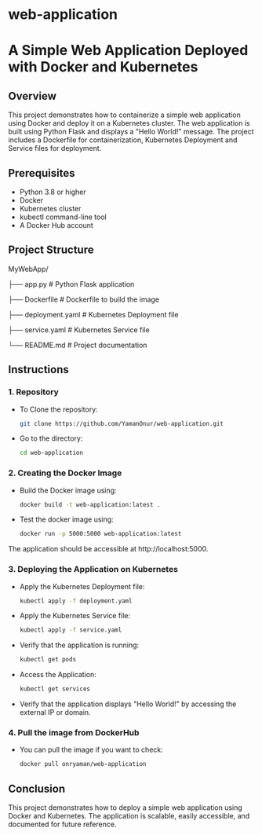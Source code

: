 # web-application 
# A Simple Web Application Deployed with Docker and Kubernetes

## Overview
This project demonstrates how to containerize a simple web application using Docker and deploy it on a Kubernetes cluster. The web application is built using Python Flask and displays a "Hello World!" message. The project includes a Dockerfile for containerization, Kubernetes Deployment and Service files for deployment.

## Prerequisites
- Python 3.8 or higher
- Docker
- Kubernetes cluster
- kubectl command-line tool
- A Docker Hub account

## Project Structure

MyWebApp/

├── app.py # Python Flask application

├── Dockerfile # Dockerfile to build the image

├── deployment.yaml # Kubernetes Deployment file

├── service.yaml # Kubernetes Service file

└── README.md # Project documentation


## Instructions

### 1. Repository

- To Clone the repository:
  ```bash
  git clone https://github.com/YamanOnur/web-application.git
- Go to the directory:
  ```bash
  cd web-application

### 2. Creating the Docker Image

- Build the Docker image using:
  ```bash
  docker build -t web-application:latest .
- Test the docker image using:
  ```bash
  docker run -p 5000:5000 web-application:latest
The application should be accessible at http://localhost:5000.

### 3. Deploying the Application on Kubernetes

- Apply the Kubernetes Deployment file:
  ```bash
  kubectl apply -f deployment.yaml
- Apply the Kubernetes Service file:
  ```bash
  kubectl apply -f service.yaml
- Verify that the application is running:
  ```bash
  kubectl get pods
- Access the Application:
  ```bash
  kubectl get services
- Verify that the application displays "Hello World!" by accessing the external IP or domain.

### 4. Pull the image from DockerHub

- You can pull the image if you want to check:
    ```bash
    docker pull onryaman/web-application

## Conclusion

This project demonstrates how to deploy a simple web application using Docker and Kubernetes. The application is scalable, easily accessible, and documented for future reference.


  
